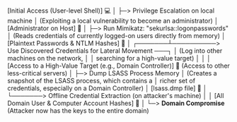 [Initial Access (User-level Shell)] 💻
        │
        ├─> Privilege Escalation on local machine
        │   (Exploiting a local vulnerability to become an administrator)
        │
[Administrator on Host] 👑
        │
        ├─> Run Mimikatz: "sekurlsa::logonpasswords"
        │   (Reads credentials of currently logged-on users directly from memory)
        │
[Plaintext Passwords & NTLM Hashes] 🔑
        │
┌───────┴──────────> Use Discovered Credentials for Lateral Movement ───┐
│                  (Log into other machines on the network,             │
│                   searching for a high-value target)                  │ 
│                                                                       │
[Access to a High-Value Target (e.g., Domain Controller)] 🎯      (Access to other less-critical servers)
│
├─> Dump LSASS Process Memory
│   (Creates a snapshot of the LSASS process, which contains a
│    richer set of credentials, especially on a Domain Controller)
│
[lsass.dmp file] 💾
│
└───────> Offline Credential Extraction (on attacker's machine)
          │
          │
[All Domain User & Computer Account Hashes] 🏦
          │
          └─> **Domain Compromise**
              (Attacker now has the keys to the entire domain)
